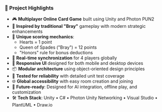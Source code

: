 ### 🔹 Project Highlights

- 🎮 **Multiplayer Online Card Game** built using Unity and Photon PUN2
- 📜 **Inspired by traditional "Bray"** gameplay with modern strategic enhancements
- 🧠 **Unique scoring mechanics**: 
  - Hearts = 1 point
  - Queen of Spades ("Bray") = 12 points
  - "Honors" rule for bonus deductions
- 🔄 **Real-time synchronization** for 4 players globally
- 📱 **Responsive UI** designed for both mobile and desktop devices
- 📦 **Modular architecture** using object-oriented design principles
- 🔧 **Tested for reliability** with detailed unit test coverage
- 🌐 **Global accessibility** with easy room creation and joining
- 🎯 **Future-ready**: Designed for AI integration, offline play, and customization
- 🛠️ **Tech Stack**: Unity • C# • Photon Unity Networking • Visual Studio • PlantUML • Draw.io
